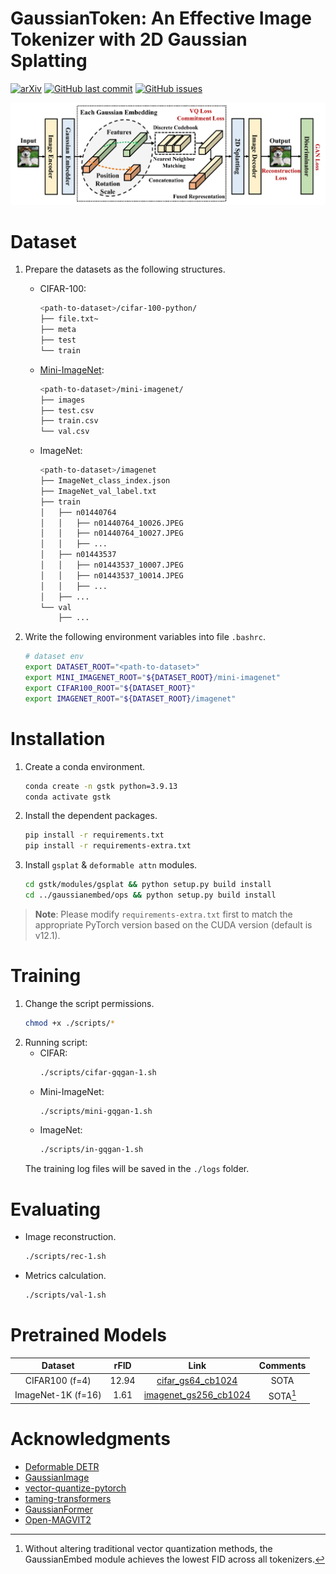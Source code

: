 # GaussianToken: An Effective Image Tokenizer with 2D Gaussian Splatting

<div>

[![arXiv](https://img.shields.io/badge/arXiv-Paper-%3CCOLOR%3E.svg)](https://arxiv.org/abs/2501.15619)
[![GitHub last commit](https://img.shields.io/github/last-commit/ChrisDong-THU/GaussianToken)](https://github.com/ChrisDong-THU/GaussianToken/commits/master)
[![GitHub issues](https://img.shields.io/github/issues-raw/ChrisDong-THU/GaussianToken)](https://github.com/ChrisDong-THU/GaussianToken/issues)

</div>

![Banner](./assets/framework.png)

# Dataset
1. Prepare the datasets as the following structures.
    - CIFAR-100:
        ```bash
        <path-to-dataset>/cifar-100-python/
        ├── file.txt~
        ├── meta
        ├── test
        └── train
        ```
    - [Mini-ImageNet](https://www.kaggle.com/datasets/jiajundong/mini-imagenet/):
        ```bash
        <path-to-dataset>/mini-imagenet/
        ├── images
        ├── test.csv
        ├── train.csv
        └── val.csv
        ```
    - ImageNet:
        ```bash
        <path-to-dataset>/imagenet
        ├── ImageNet_class_index.json
        ├── ImageNet_val_label.txt
        ├── train
        │   ├── n01440764
        │   │   ├── n01440764_10026.JPEG
        │   │   ├── n01440764_10027.JPEG
        │   │   ├── ...
        │   ├── n01443537
        │   │   ├── n01443537_10007.JPEG
        │   │   ├── n01443537_10014.JPEG
        │   │   ├── ...
        │   ├── ...
        └── val
            ├── ...
        ```

2. Write the following environment variables into file `.bashrc`.
   ```bash
   # dataset env
   export DATASET_ROOT="<path-to-dataset>"
   export MINI_IMAGENET_ROOT="${DATASET_ROOT}/mini-imagenet"
   export CIFAR100_ROOT="${DATASET_ROOT}"
   export IMAGENET_ROOT="${DATASET_ROOT}/imagenet"
   ```

# Installation
1. Create a conda environment.
   ```bash
   conda create -n gstk python=3.9.13
   conda activate gstk
   ```
2. Install the dependent packages.
   ```bash
   pip install -r requirements.txt
   pip install -r requirements-extra.txt
   ```
3. Install `gsplat` & `deformable attn` modules.
   ```bash
   cd gstk/modules/gsplat && python setup.py build install
   cd ../gaussianembed/ops && python setup.py build install
   ```

> **Note**: Please modify `requirements-extra.txt` first to match the appropriate PyTorch version based on the CUDA version (default is v12.1).

# Training
1. Change the script permissions.
    ```bash
    chmod +x ./scripts/*
    ```
2. Running script:
    - CIFAR:
        ```bash
        ./scripts/cifar-gqgan-1.sh
        ```
    - Mini-ImageNet:
        ```bash
        ./scripts/mini-gqgan-1.sh
        ```
    - ImageNet:
        ```bash
        ./scripts/in-gqgan-1.sh
        ```
    The training log files will be saved in the `./logs` folder.

# Evaluating
- Image reconstruction.
    ```bash
    ./scripts/rec-1.sh
    ```
- Metrics calculation.
    ```bash
    ./scripts/val-1.sh
    ```

# Pretrained Models
|      Dataset       | rFID  |                             Link                             | Comments |
| :----------------: | :---: | :----------------------------------------------------------: | :------: |
|   CIFAR100 (f=4)   | 12.94 | [cifar_gs64_cb1024](https://huggingface.co/McNu1ty/GaussianToken/tree/main/cifar-gqgan-gs64-cb1024) |   SOTA   |
| ImageNet-1K (f=16) | 1.61  | [imagenet_gs256_cb1024](https://huggingface.co/McNu1ty/GaussianToken/tree/main/in-gqgan-gs256-cb1024) | SOTA[^*] |

[^*]: Without altering traditional vector quantization methods, the GaussianEmbed module achieves the lowest FID across all tokenizers.

# Acknowledgments
- [Deformable DETR](https://github.com/fundamentalvision/Deformable-DETR)
- [GaussianImage](https://github.com/Xinjie-Q/GaussianImage)
- [vector-quantize-pytorch](https://github.com/lucidrains/vector-quantize-pytorch)
- [taming-transformers](https://github.com/CompVis/taming-transformers)
- [GaussianFormer](https://github.com/huang-yh/GaussianFormer)
- [Open-MAGVIT2](https://github.com/TencentARC/SEED-Voken)
